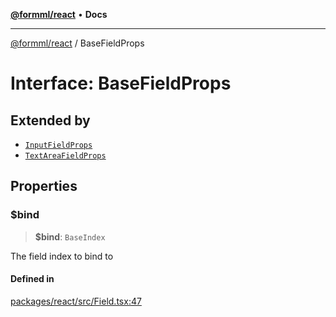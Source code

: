 [**@formml/react**](../README.md) • **Docs**

---

[@formml/react](../globals.md) / BaseFieldProps

# Interface: BaseFieldProps

## Extended by

- [`InputFieldProps`](InputFieldProps.md)
- [`TextAreaFieldProps`](TextAreaFieldProps.md)

## Properties

### $bind

> **$bind**: `BaseIndex`

The field index to bind to

#### Defined in

[packages/react/src/Field.tsx:47](https://github.com/formml/formml/blob/527c6e93502cf5114979de3946b0cc8cf0790b3f/packages/react/src/Field.tsx#L47)
